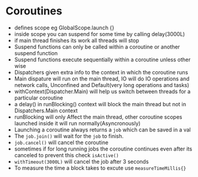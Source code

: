 # Coroutines
- defines scope eg GlobalScope.launch {}
- inside scope you can suspend for some time by calling delay(3000L)
- if main thread finishes its work all threads will stop
- Suspend functions can only be called within a coroutine or another suspend function
- Suspend functions execute sequentially within a coroutine unless other wise
- Dispatchers given extra info to the context in which the coroutine runs
- Main dispature will run on the main thread, IO will do IO operations and network calls, Unconfined and Default(very long operations and tasks)
- withContext(Dispatcher.Main) will help us switch between threads for a particular coroutine
- a delay() in runBlocking() context will block the main thread but not in Dispatchers.Main context
- runBlocking will only Affect the main thread, other coroutine scopes launched inside it will run normally(Asyncronously) 
- Launching a coroutine always returns a `job` which can be saved in a val
- The `job.join()` will wait for the `job` to finish.
- `job.cancel()` will cancel the coroutine
- sometimes if for long running jobs the coroutine continues even after its canceled to prevent this check `isActive()`
- `withTimeout(3000L)` will cancel the job after 3 seconds
- To measure the time a block takes to excute use `measureTimeMillis{}`